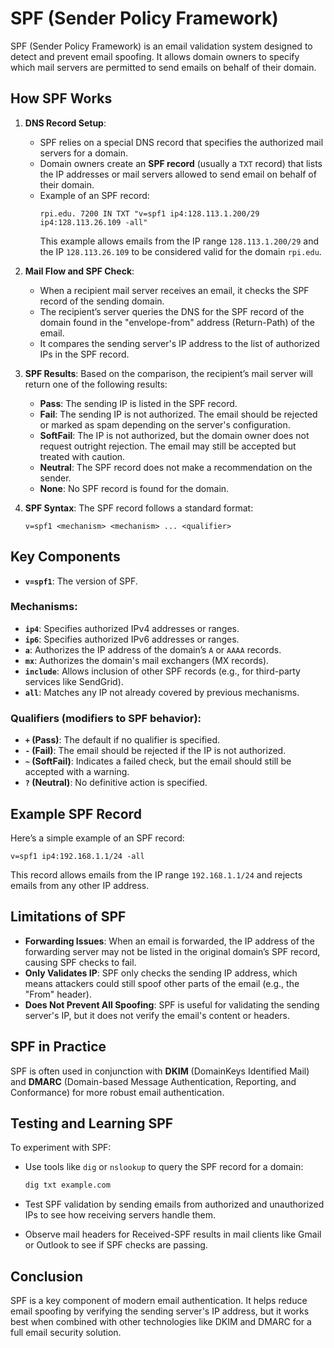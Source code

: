 # SPF (Sender Policy Framework)

SPF (Sender Policy Framework) is an email validation system designed to detect and prevent email spoofing. It allows domain owners to specify which mail servers are permitted to send emails on behalf of their domain.

## How SPF Works

1. **DNS Record Setup**:
   - SPF relies on a special DNS record that specifies the authorized mail servers for a domain.
   - Domain owners create an **SPF record** (usually a `TXT` record) that lists the IP addresses or mail servers allowed to send email on behalf of their domain.
   - Example of an SPF record:
     ```text
     rpi.edu. 7200 IN TXT "v=spf1 ip4:128.113.1.200/29 ip4:128.113.26.109 -all"
     ```
     This example allows emails from the IP range `128.113.1.200/29` and the IP `128.113.26.109` to be considered valid for the domain `rpi.edu`.

2. **Mail Flow and SPF Check**:
   - When a recipient mail server receives an email, it checks the SPF record of the sending domain.
   - The recipient’s server queries the DNS for the SPF record of the domain found in the "envelope-from" address (Return-Path) of the email.
   - It compares the sending server's IP address to the list of authorized IPs in the SPF record.

3. **SPF Results**:
   Based on the comparison, the recipient’s mail server will return one of the following results:
   - **Pass**: The sending IP is listed in the SPF record.
   - **Fail**: The sending IP is not authorized. The email should be rejected or marked as spam depending on the server's configuration.
   - **SoftFail**: The IP is not authorized, but the domain owner does not request outright rejection. The email may still be accepted but treated with caution.
   - **Neutral**: The SPF record does not make a recommendation on the sender.
   - **None**: No SPF record is found for the domain.

4. **SPF Syntax**:
   The SPF record follows a standard format:
   ```text
   v=spf1 <mechanism> <mechanism> ... <qualifier>
   ```

## Key Components

- **`v=spf1`**: The version of SPF.

### Mechanisms:

- **`ip4`**: Specifies authorized IPv4 addresses or ranges.
- **`ip6`**: Specifies authorized IPv6 addresses or ranges.
- **`a`**: Authorizes the IP address of the domain’s `A` or `AAAA` records.
- **`mx`**: Authorizes the domain's mail exchangers (MX records).
- **`include`**: Allows inclusion of other SPF records (e.g., for third-party services like SendGrid).
- **`all`**: Matches any IP not already covered by previous mechanisms.

### Qualifiers (modifiers to SPF behavior):

- **`+` (Pass)**: The default if no qualifier is specified.
- **`-` (Fail)**: The email should be rejected if the IP is not authorized.
- **`~` (SoftFail)**: Indicates a failed check, but the email should still be accepted with a warning.
- **`?` (Neutral)**: No definitive action is specified.

## Example SPF Record

Here’s a simple example of an SPF record:

```text
v=spf1 ip4:192.168.1.1/24 -all
```

This record allows emails from the IP range `192.168.1.1/24` and rejects emails from any other IP address.

## Limitations of SPF

- **Forwarding Issues**: When an email is forwarded, the IP address of the forwarding server may not be listed in the original domain’s SPF record, causing SPF checks to fail.
- **Only Validates IP**: SPF only checks the sending IP address, which means attackers could still spoof other parts of the email (e.g., the "From" header).
- **Does Not Prevent All Spoofing**: SPF is useful for validating the sending server's IP, but it does not verify the email's content or headers.

## SPF in Practice

SPF is often used in conjunction with **DKIM** (DomainKeys Identified Mail) and **DMARC** (Domain-based Message Authentication, Reporting, and Conformance) for more robust email authentication.

## Testing and Learning SPF

To experiment with SPF:

- Use tools like `dig` or `nslookup` to query the SPF record for a domain:
  ```bash
  dig txt example.com
  ```

- Test SPF validation by sending emails from authorized and unauthorized IPs to see how receiving servers handle them.

- Observe mail headers for Received-SPF results in mail clients like Gmail or Outlook to see if SPF checks are passing.

## Conclusion

SPF is a key component of modern email authentication. It helps reduce email spoofing by verifying the sending server's IP address, but it works best when combined with other technologies like DKIM and DMARC for a full email security solution.

